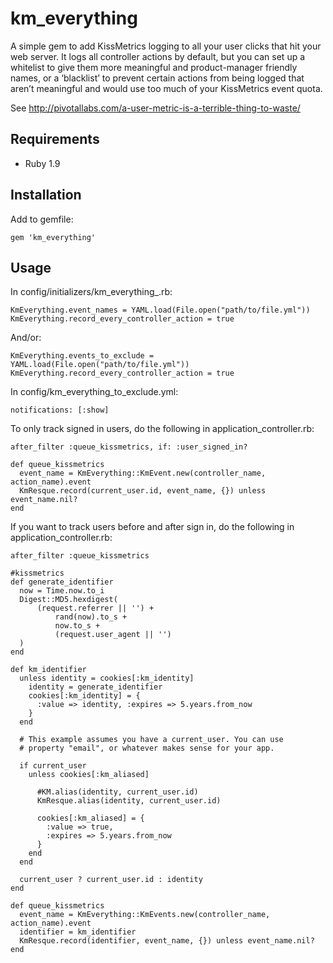 # km_everything

A simple gem to add KissMetrics logging to all your user clicks that hit your web server.
It logs all controller actions by default, but you can set up a whitelist to give them more meaningful 
and product-manager friendly names, or a ‘blacklist’ to prevent certain actions from being logged that
aren’t meaningful and would use too much of your KissMetrics event quota.

See http://pivotallabs.com/a-user-metric-is-a-terrible-thing-to-waste/

## Requirements
  * Ruby 1.9

## Installation

Add to gemfile:

    gem 'km_everything'

## Usage

In config/initializers/km\_everything\_.rb:

    KmEverything.event_names = YAML.load(File.open("path/to/file.yml"))
    KmEverything.record_every_controller_action = true

And/or:

    KmEverything.events_to_exclude = YAML.load(File.open("path/to/file.yml"))
    KmEverything.record_every_controller_action = true

In config/km\_everything\_to\_exclude.yml:

    notifications: [:show]

To only track signed in users, do the following in application_controller.rb:

    after_filter :queue_kissmetrics, if: :user_signed_in?

    def queue_kissmetrics
      event_name = KmEverything::KmEvent.new(controller_name, action_name).event
      KmResque.record(current_user.id, event_name, {}) unless event_name.nil?
    end

If you want to track users before and after sign in, do the following in application_controller.rb:

    after_filter :queue_kissmetrics

    #kissmetrics
    def generate_identifier
      now = Time.now.to_i
      Digest::MD5.hexdigest(
          (request.referrer || '') +
              rand(now).to_s +
              now.to_s +
              (request.user_agent || '')
      )
    end

    def km_identifier
      unless identity = cookies[:km_identity]
        identity = generate_identifier
        cookies[:km_identity] = {
          :value => identity, :expires => 5.years.from_now
        }
      end

      # This example assumes you have a current_user. You can use
      # property "email", or whatever makes sense for your app.

      if current_user
        unless cookies[:km_aliased]

          #KM.alias(identity, current_user.id)
          KmResque.alias(identity, current_user.id)

          cookies[:km_aliased] = {
            :value => true,
            :expires => 5.years.from_now
          }
        end
      end

      current_user ? current_user.id : identity
    end

    def queue_kissmetrics
      event_name = KmEverything::KmEvents.new(controller_name, action_name).event
      identifier = km_identifier
      KmResque.record(identifier, event_name, {}) unless event_name.nil?
    end
